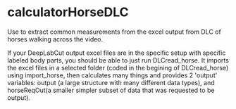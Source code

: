 # calculatorHorseDLC
Use to extract common measurements from the excel output from DLC of horses walking across the video.

If your DeepLabCut output excel files are in the specific setup with specific labeled body parts, you should be able to just run DLCread_horse. It imports the excel files in a selected folder (coded in the begining of DLCread_horse) using import_horse, then calculates many things and provides 2 'output' variables: output (a large structure with many different data types), and horseReqOut(a smaller simpler subset of data that was requested to be output).

